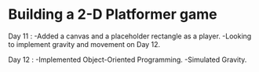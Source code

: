 # Building a 2-D Platformer game

Day 11 : 
-Added a canvas and a placeholder rectangle as a player.
-Looking to implement gravity and movement on Day 12.

Day 12 :
-Implemented Object-Oriented Programming.
-Simulated Gravity.
